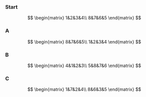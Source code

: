 ### Start

$$
\begin{matrix}
	1&2&3&4\\
	8&7&6&5
\end{matrix}
$$

### A

$$
\begin{matrix}
	8&7&6&5\\
	1&2&3&4
\end{matrix}
$$

### B

$$
\begin{matrix}
	4&1&2&3\\
	5&8&7&6
\end{matrix}
$$

### C

$$
\begin{matrix}
	1&7&2&4\\
	8&6&3&5
\end{matrix}
$$